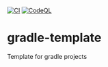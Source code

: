 [![CI](https://github.com/jparera/gradle-template/actions/workflows/ci.yml/badge.svg)](https://github.com/jparera/gradle-template/actions/workflows/ci.yml)
[![CodeQL](https://github.com/jparera/gradle-template/actions/workflows/github-code-scanning/codeql/badge.svg)](https://github.com/jparera/gradle-template/actions/workflows/github-code-scanning/codeql)

# gradle-template
Template for gradle projects
